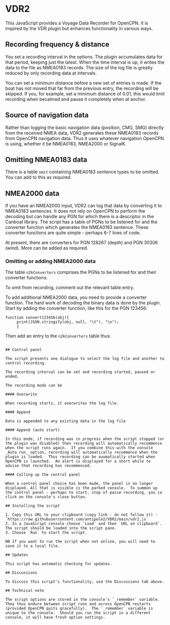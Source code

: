 # VDR2
 
This JavaScript provides a Voyage Data Recorder for OpenCPN.  It is inspired by the VDR plugin but enhances functionality in various ways.

## Recording frequency & distance

You set a recording interval in the options.  The plugin accumulates data for that period, keeping just the latest.  When the time interval is up, it writes the data to the file as NMEA0183 records.  The size of the log file is greatly reduced by only recording data at intervals.

You can set a minimum distance before a new set of entries is made.  If the boat has not moved that far from the previous entry, the recording will be skipped.  If you, for example, set a minimum distance of 0.01, this would limit recording when becalmed and pause it completely when at anchor.

## Source of navigation data

Rather than logging the basic navigation data (position, CMG, SMG) directly from the received NMEA data, VDR2 generates these NMEA0183 records from OpenCPN navigation data.  Thus it uses whatever navigation OpenCPN is using, whether it be NMEA0183, NMEA2000 or SignalK.

## Omitting NMEA0183 data

There is a table `omit` containing NMEA0183 sentence types to be omitted.  You can add to this as required.

## NMEA2000 data

If you have an NMEA2000 input, VDR2 can log that data by converting it to NMEA0183 sentences.  It does not rely on OpenCPN to perform the decoding but can handle any PGN for which there is a descriptor in the Canboat library.  The script has a table of PGNs to be listened for and the converter function which generates the NMEA0183 sentence.  These converter functions are quite simple - perhaps 6-7 lines of code.

At present, there are converters for PGN 128267 (depth) and PGN 30306 (wind).  More can be added as required.

### Omitting or adding NMEA2000 data

The table `n2kConverters` comprises the PGNs to be listened for and their converter functions.

To omit from recording, comment out the relevant table entry.

To add additional NMEA2000 data, you need to provide a converter function.  The hard work of decoding the binary data is done by the plugin.  Start by adding the converter function, like this for the PGN 123456:

````
function convert123456(obj){
     print(JSON.stringify(obj, null, "\t"), "\n");
     }
````
Then add an entry to the `n2kConverters` table thus:

````

## Control panel

The script presents one dialogue to select the log file and another to control recording.

The recording interval can be set and recording started, paused or ended.

The recording mode can be

#### Overwrite

When recording starts, it overwrites the log file.

#### Append

Data is appended to any existing data in the log file

#### Append (auto start)

In this mode, if recording was in progress when the script stopped (or the plugin was disabled) then recording will automatically recommence when the script runs again.  If you combine this with the console _Auto run_ option, recording will automatically recommence when the plugin is loaded.  Thus recording can be auomatically started when OpenCPN is launched.  An alert is displayed for a short while to advise that recording has recommenced.

#### Calling up the control panel

When a control panel choice has been made, the panel is no longer displayed. All that is visible is the parked console.  To summon up the control panel - perhaps to start, stop of paise recording, you ca click on the console's close button.

## Installing the script

1. Copy this URL to your clipboard (copy link - do not follow it) - `https://raw.githubusercontent.com/antipole2/VDR2/main/vdr2.js`
2. In a JavaScript console choose `Load` and then `URL on clipboard`.  The script should be loaded into the script pane.
3. Choose `Run` to start the script.

NB If you want to run the script when not online, you will need to save it to a local file.

## Updates

This script has automatic checking for updates.

## Discussions

To discuss this script's functionality, use the Discussions tab above.

## Technical note

The script options are stored in the console's `_remember` variable.  They thus endure between script runs and across OpenCPN restarts (provided OpenCPN quits gracefully).  The `_remember` variable is unique to the console.  Should you run the script in a different console, it will have fresh option settings.
